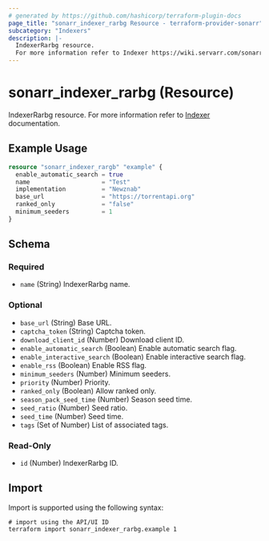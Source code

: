 ```yaml
---
# generated by https://github.com/hashicorp/terraform-plugin-docs
page_title: "sonarr_indexer_rarbg Resource - terraform-provider-sonarr"
subcategory: "Indexers"
description: |-
  IndexerRarbg resource.
  For more information refer to Indexer https://wiki.servarr.com/sonarr/settings#indexers documentation.
---
```


# sonarr_indexer_rarbg (Resource)

[subcategory:Indexers]: #
IndexerRarbg resource.
For more information refer to [Indexer](https://wiki.servarr.com/sonarr/settings#indexers) documentation.

## Example Usage

```terraform
resource "sonarr_indexer_rargb" "example" {
  enable_automatic_search = true
  name                    = "Test"
  implementation          = "Newznab"
  base_url                = "https://torrentapi.org"
  ranked_only             = "false"
  minimum_seeders         = 1
}
```

<!-- schema generated by tfplugindocs -->
## Schema

### Required

- `name` (String) IndexerRarbg name.

### Optional

- `base_url` (String) Base URL.
- `captcha_token` (String) Captcha token.
- `download_client_id` (Number) Download client ID.
- `enable_automatic_search` (Boolean) Enable automatic search flag.
- `enable_interactive_search` (Boolean) Enable interactive search flag.
- `enable_rss` (Boolean) Enable RSS flag.
- `minimum_seeders` (Number) Minimum seeders.
- `priority` (Number) Priority.
- `ranked_only` (Boolean) Allow ranked only.
- `season_pack_seed_time` (Number) Season seed time.
- `seed_ratio` (Number) Seed ratio.
- `seed_time` (Number) Seed time.
- `tags` (Set of Number) List of associated tags.

### Read-Only

- `id` (Number) IndexerRarbg ID.

## Import

Import is supported using the following syntax:

```shell
# import using the API/UI ID
terraform import sonarr_indexer_rarbg.example 1
```
